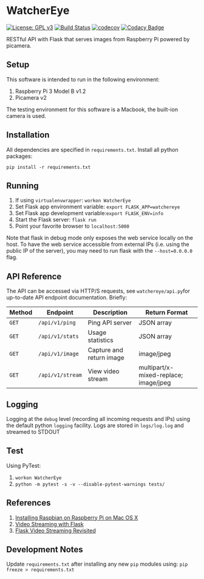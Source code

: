 # WatcherEye

[![License: GPL v3](https://img.shields.io/badge/License-GPLv3-blue.svg)](https://www.gnu.org/licenses/gpl-3.0)
[![Build Status](https://travis-ci.com/yosyp/WatcherEye.svg?branch=master)](https://travis-ci.com/yosyp/WatcherEye)
[![codecov](https://codecov.io/gh/yosyp/WatcherEye/branch/master/graph/badge.svg)](https://codecov.io/gh/yosyp/WatcherEye)
[![Codacy Badge](https://api.codacy.com/project/badge/Grade/1e43cd5b04be47a0af71281d10ee5932)](https://app.codacy.com/app/yosyp/WatcherEye?utm_source=github.com&utm_medium=referral&utm_content=yosyp/WatcherEye&utm_campaign=Badge_Grade_Dashboard)

RESTful API with Flask that serves images from Raspberry Pi powered by picamera.

## Setup
This software is intended to run in the following environment:
1. Raspberry Pi 3 Model B v1.2
2. Picamera v2

The testing environment for this software is a Macbook, the built-ion camera is used.

## Installation
All dependencies are specified in `requirements.txt`. Install all python packages:

`pip install -r requirements.txt`

## Running
1. If using `virtualenvwrapper`: `workon WatcherEye`
2. Set Flask app environment variable: `export FLASK_APP=watchereye`
3. Set Flask app development variable:`export FLASK_ENV=info`
4. Start the Flask server: `flask run`
5. Point your favorite browser to `localhost:5000`

Note that flask in debug mode only exposes the web service locally on the host. To have the web service accessible from external IPs (i.e. using the public IP of the server), you may need to run flask with the `--host=0.0.0.0` flag.

## API Reference
The API can be accessed via HTTP/S requests, see `watchereye/api.py`for up-to-date API endpoint documentation. Briefly:

| Method | Endpoint         | Description              | Return Format                         |
|--------|------------------|--------------------------|---------------------------------------|
| `GET`  | `/api/v1/ping`   | Ping API server          | JSON array                            | 
| `GET`  | `/api/v1/stats`  | Usage statistics         | JSON array                            |
| `GET`  | `/api/v1/image`  | Capture and return image | image/jpeg                            |
| `GET`  | `/api/v1/stream` | View video stream        | multipart/x-mixed-replace; image/jpeg | 

## Logging
Logging at the `debug` level (recording all incoming requests and IPs) using the default python `logging` facility. Logs are stored in `logs/log.log` and streamed to STDOUT

## Test
Using PyTest:
1. `workon WatcherEye`
2. `python -m pytest -s -v --disable-pytest-warnings tests/`

## References
1. [Installing Raspbian on Raspberry Pi on Mac OS X](https://www.raspberrypi.org/documentation/installation/installing-images/)
2. [Video Streaming with Flask](https://blog.miguelgrinberg.com/post/video-streaming-with-flask)
3. [Flask Video Streaming Revisited](https://blog.miguelgrinberg.com/post/flask-video-streaming-revisited)

## Development Notes
Update `requirements.txt` after installing any new `pip` modules using:
`pip freeze > requirements.txt`
